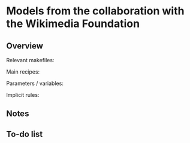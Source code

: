 # Models from the collaboration with the Wikimedia Foundation


## Overview

Relevant makefiles:

Main recipes:

Parameters / variables:

Implicit rules:



## Notes

## To-do list

